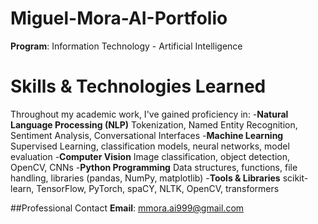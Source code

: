 # Miguel-Mora-AI-Portfolio
**Program**: Information Technology - Artificial Intelligence
# Skills & Technologies Learned
Throughout my academic work, I've gained proficiency in:
-**Natural Language Processing (NLP)** Tokenization, Named Entity Recognition, Sentiment Analysis, Conversational Interfaces
-**Machine Learning** Supervised Learning, classification models, neural networks, model evaluation
-**Computer Vision** Image classification, object detection, OpenCV, CNNs
-**Python Programming** Data structures, functions, file handling, libraries (pandas, NumPy, matplotlib)
-**Tools & Libraries** scikit-learn, TensorFlow, PyTorch, spaCY, NLTK, OpenCV, transformers

##Professional Contact 
**Email**: mmora.ai999@gmail.com

